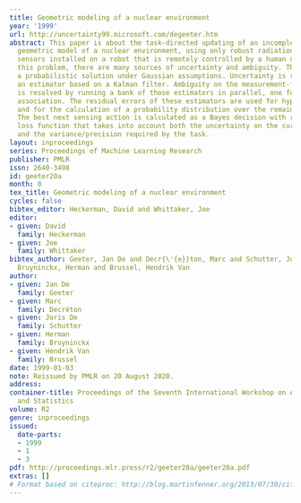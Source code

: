 ```yaml
---
title: Geometric modeling of a nuclear environment
year: '1999'
url: http://uncertainty99.microsoft.com/degeeter.htm
abstract: This paper is about the task-directed updating of an incomplete and inaccurate
  geometric model of a nuclear environment, using only robust radiation-resistant
  sensors installed on a robot that is remotely controlled by a human operator. In
  this problem, there are many sources of uncertainty and ambiguity. This paper proposes
  a probabilistic solution under Gaussian assumptions. Uncertainty is reduced with
  an estimator based on a Kalman filter. Ambiguity on the measurement-feature association
  is resolved by running a bank of those estimators in parallel, one for each plausible
  association. The residual errors of these estimators are used for hypothesis testing
  and for the calculation of a probability distribution over the remaining hypotheses.
  The best next sensing action is calculated as a Bayes decision with respect to a
  loss function that takes into account both the uncertainty on the current estimate,
  and the variance/precision required by the task.
layout: inproceedings
series: Proceedings of Machine Learning Research
publisher: PMLR
issn: 2640-3498
id: geeter20a
month: 0
tex_title: Geometric modeling of a nuclear environment
cycles: false
bibtex_editor: Heckerman, David and Whittaker, Joe
editor:
- given: David
  family: Heckerman
- given: Joe
  family: Whittaker
bibtex_author: Geeter, Jan De and Decr{\'{e}}ton, Marc and Schutter, Joris De and
  Bruyninckx, Herman and Brussel, Hendrik Van
author:
- given: Jan De
  family: Geeter
- given: Marc
  family: Decréton
- given: Joris De
  family: Schutter
- given: Herman
  family: Bruyninckx
- given: Hendrik Van
  family: Brussel
date: 1999-01-03
note: Reissued by PMLR on 20 August 2020.
address:
container-title: Proceedings of the Seventh International Workshop on Artificial Intelligence
  and Statistics
volume: R2
genre: inproceedings
issued:
  date-parts:
  - 1999
  - 1
  - 3
pdf: http://proceedings.mlr.press/r2/geeter20a/geeter20a.pdf
extras: []
# Format based on citeproc: http://blog.martinfenner.org/2013/07/30/citeproc-yaml-for-bibliographies/
---
```

